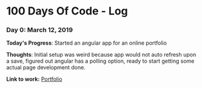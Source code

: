 # 100 Days Of Code - Log

### Day 0: March 12, 2019

**Today's Progress**: Started an angular app for an online portfolio

**Thoughts**: Initial setup was weird because app would not auto refresh upon a save, figured out angular has a polling option, ready to start getting some actual page development done.

**Link to work:** [Portfolio](https://github.com/cforsythe/cforsythe-portfolio/commit/8086d5e0f24467101dbd407b4a4d89f7e71c720d)


